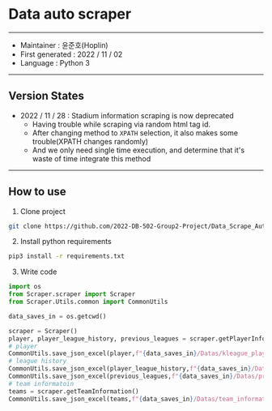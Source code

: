 Data auto scraper 
===
***
- Maintainer : 윤준호(Hoplin)
- First generated : 2022 / 11 / 02
- Language : Python 3
***
## Version States

- 2022 / 11 / 28 : Stadium information scraping is now deprecated
  - Having trouble while scraping via random html tag id.
  - After changing method to `XPATH` selection, it also makes some trouble(XPATH changes randomly)
  - And we only need single time execution, and determine that it's waste of time integrate this method
***
## How to use

1. Clone project

```bash
git clone https://github.com/2022-DB-502-Group2-Project/Data_Scrape_Automater.git
```
2. Install python requirements

```bash
pip3 install -r requirements.txt
```

3. Write code

```python
import os
from Scraper.scraper import Scraper
from Scraper.Utils.common import CommonUtils

data_saves_in = os.getcwd()

scraper = Scraper()
player, player_league_history, previous_leagues = scraper.getPlayerInformation(pagination_count=1)
# player
CommonUtils.save_json_excel(player,f"{data_saves_in}/Datas/kleague_player_information")
# league history
CommonUtils.save_json_excel(player_league_history,f"{data_saves_in}/Datas/kleague_player_league_history")
CommonUtils.save_json_excel(previous_leagues,f"{data_saves_in}/Datas/previous_league_history")
# team informatoin
teams = scraper.getTeamInformation()
CommonUtils.save_json_excel(teams,f"{data_saves_in}/Datas/team_information")
```